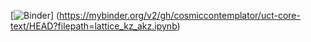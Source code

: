 [![Binder](https://mybinder.org/badge_logo.svg)]
(https://mybinder.org/v2/gh/cosmiccontemplator/uct-core-text/HEAD?filepath=lattice_kz_akz.ipynb)
